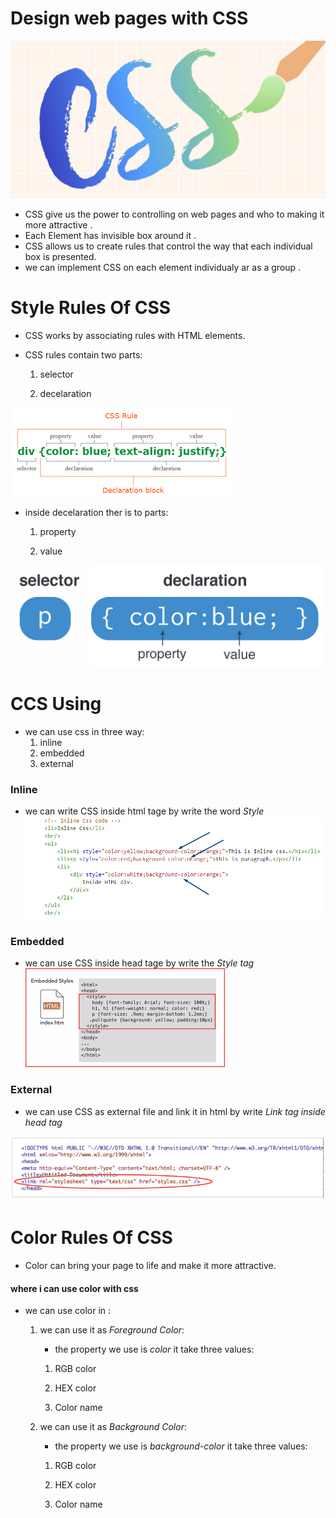 # Design web pages with CSS
![Image](images/css-art.jpg)
- CSS give us the power to controlling on web pages and who to making it more attractive .
- Each Element has invisible box around it .
- CSS allows us to create rules that control the way that each individual box is presented.
- we can implement CSS on each element individualy ar as a group .

# Style Rules Of CSS

- CSS works by associating rules with HTML elements.

- CSS rules contain two parts:

    1. selector 

    2. decelaration

![Image](images/selec.png)

- inside decelaration ther is to parts:

    1. property

    2. value

![Image](images/dec.png)

# CCS Using
- we can use css in three way:
    1. inline
    2. embedded
    3. external

### Inline 
- we can write CSS inside html tage by write the word *Style*
![Image](images/in.png)

### Embedded 
- we can use CSS inside head tage by write the *Style tag*
![Image](images/em.png)

### External 
- we can use CSS as external file and link it in html by write *Link tag inside head tag*

![Image](images/ex.jpg)


# Color Rules Of CSS

- Color can bring your page to life and make it more attractive.

#### where i can use color with css

- we can use color in :

    1. we can use it as *Foreground Color*:

        - the property we use is *color* it take three values:

        1. RGB color

        2. HEX color

        3. Color name

    2.  we can use it as *Background Color*:

        - the property we use is *background-color* it take three values:

         1. RGB color

        2. HEX color

        3. Color name

    

